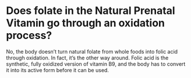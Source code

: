 # Does folate in the Natural Prenatal Vitamin go through an oxidation process?

No, the body doesn’t turn natural folate from whole foods into folic acid through oxidation. In fact, it’s the other way around. Folic acid is the synthetic, fully oxidized version of vitamin B9, and the body has to convert it into its active form before it can be used.